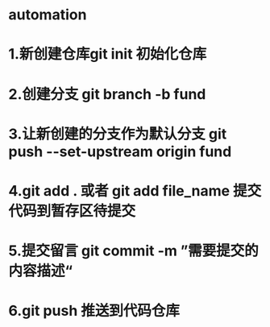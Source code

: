 # automation

# 1.新创建仓库git init 初始化仓库
#  2.创建分支 git branch -b fund
# 3.让新创建的分支作为默认分支 git push --set-upstream origin fund
# 4.git add .  或者 git add file_name 提交代码到暂存区待提交
# 5.提交留言 git commit -m ”需要提交的内容描述“
# 6.git push 推送到代码仓库
